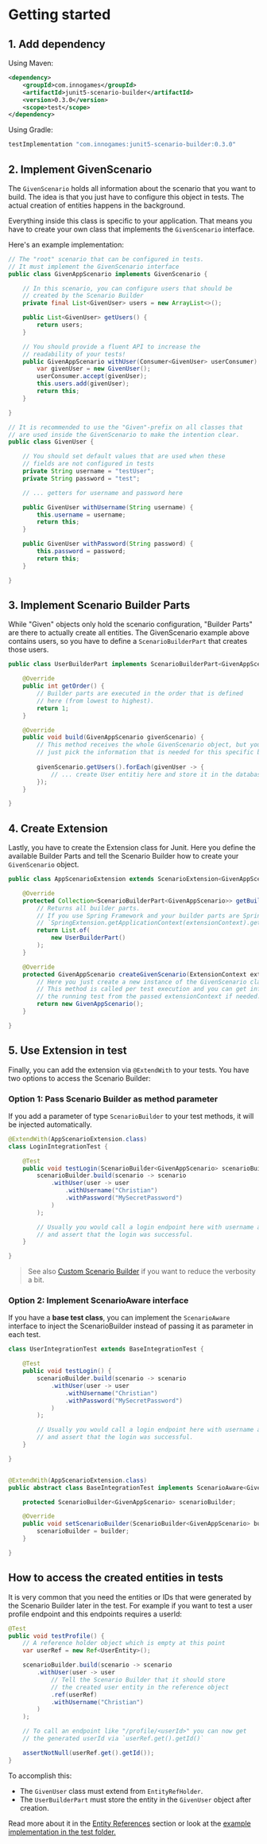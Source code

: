 # Getting started

## 1. Add dependency

Using Maven:

```xml
<dependency>
    <groupId>com.innogames</groupId>
    <artifactId>junit5-scenario-builder</artifactId>
    <version>0.3.0</version>
    <scope>test</scope>
</dependency>
```

Using Gradle:

```groovy
testImplementation "com.innogames:junit5-scenario-builder:0.3.0"
```

## 2. Implement GivenScenario

The `GivenScenario` holds all information about the scenario that you want to build. The idea is that you just have to
configure this object in tests. The actual creation of entities happens in the background.

Everything inside this class is specific to your application. That means you have to create your own class that
implements the `GivenScenario` interface.

Here's an example implementation:

```java
// The "root" scenario that can be configured in tests.
// It must implement the GivenScenario interface 
public class GivenAppScenario implements GivenScenario {

    // In this scenario, you can configure users that should be
    // created by the Scenario Builder
    private final List<GivenUser> users = new ArrayList<>();

    public List<GivenUser> getUsers() {
        return users;
    }

    // You should provide a fluent API to increase the
    // readability of your tests!
    public GivenAppScenario withUser(Consumer<GivenUser> userConsumer) {
        var givenUser = new GivenUser();
        userConsumer.accept(givenUser);
        this.users.add(givenUser);
        return this;
    }

}

// It is recommended to use the "Given"-prefix on all classes that
// are used inside the GivenScenario to make the intention clear.
public class GivenUser {

    // You should set default values that are used when these
    // fields are not configured in tests
    private String username = "testUser";
    private String password = "test";

    // ... getters for username and password here

    public GivenUser withUsername(String username) {
        this.username = username;
        return this;
    }

    public GivenUser withPassword(String password) {
        this.password = password;
        return this;
    }

}

``` 

## 3. Implement Scenario Builder Parts

While "Given" objects only hold the scenario configuration, "Builder Parts" are there to actually create all entities.
The GivenScenario example above contains users, so you have to define a `ScenarioBuilderPart` that creates those users.

```java
public class UserBuilderPart implements ScenarioBuilderPart<GivenAppScenario> {

    @Override
    public int getOrder() {
        // Builder parts are executed in the order that is defined
        // here (from lowest to highest).
        return 1;
    }

    @Override
    public void build(GivenAppScenario givenScenario) {
        // This method receives the whole GivenScenario object, but you should
        // just pick the information that is needed for this specific builder part.
    
        givenScenario.getUsers().forEach(givenUser -> {
            // ... create User entitiy here and store it in the database.
        });
    }

}
```

## 4. Create Extension

Lastly, you have to create the Extension class for Junit. Here you define the available Builder Parts and tell the
Scenario Builder how to create your `GivenScenario` object.

```java
public class AppScenarioExtension extends ScenarioExtension<GivenAppScenario> {

    @Override
    protected Collection<ScenarioBuilderPart<GivenAppScenario>> getBuilderParts(ExtensionContext extensionContext) {
        // Returns all builder parts.
        // If you use Spring Framework and your builder parts are Spring Beans, you can load them here via
        // `SpringExtension.getApplicationContext(extensionContext).getBeansOfType(ScenarioBuilderPart.class)`
        return List.of(
            new UserBuilderPart()
        );
    }

    @Override
    protected GivenAppScenario createGivenScenario(ExtensionContext extensionContext) {
        // Here you just create a new instance of the GivenScenario class.
        // This method is called per test execution and you can get information about
        // the running test from the passed extensionContext if needed.
        return new GivenAppScenario();
    }

}
```

## 5. Use Extension in test

Finally, you can add the extension via `@ExtendWith` to your tests. You have two options to access the Scenario Builder:

### Option 1: Pass Scenario Builder as method parameter

If you add a parameter of type `ScenarioBuilder` to your test methods, it will be injected automatically.

```java
@ExtendWith(AppScenarioExtension.class)
class LoginIntegrationTest {

    @Test
    public void testLogin(ScenarioBuilder<GivenAppScenario> scenarioBuilder) {
        scenarioBuilder.build(scenario -> scenario
            .withUser(user -> user
                .withUsername("Christian")
                .withPassword("MySecretPassword")
            )
        );

        // Usually you would call a login endpoint here with username and password
        // and assert that the login was successful.
    }

}
```

> See also [Custom Scenario Builder](./custom-scenario-builder.md) if you want to reduce the verbosity a bit.

### Option 2: Implement ScenarioAware interface

If you have a **base test class**, you can implement the `ScenarioAware` interface to inject the ScenarioBuilder instead
of passing it as parameter in each test.

```java
class UserIntegrationTest extends BaseIntegrationTest {

    @Test
    public void testLogin() {
        scenarioBuilder.build(scenario -> scenario
            .withUser(user -> user
                .withUsername("Christian")
                .withPassword("MySecretPassword")
            )
        );

        // Usually you would call a login endpoint here with username and password
        // and assert that the login was successful.
    }

}


@ExtendWith(AppScenarioExtension.class)
public abstract class BaseIntegrationTest implements ScenarioAware<GivenAppScenario> {

    protected ScenarioBuilder<GivenAppScenario> scenarioBuilder;

    @Override
    public void setScenarioBuilder(ScenarioBuilder<GivenAppScenario> builder) {
        scenarioBuilder = builder;
    }

}
```

## How to access the created entities in tests

It is very common that you need the entities or IDs that were generated by the Scenario Builder later in the test. For
example if you want to test a user profile endpoint and this endpoints requires a userId:

```java
@Test
public void testProfile() {
    // A reference holder object which is empty at this point
    var userRef = new Ref<UserEntity>();

    scenarioBuilder.build(scenario -> scenario
        .withUser(user -> user
            // Tell the Scenario Builder that it should store
            // the created user entity in the reference object 
            .ref(userRef)
            .withUsername("Christian")
        )
    );

    // To call an endpoint like "/profile/<userId>" you can now get
    // the generated userId via `userRef.get().getId()`

    assertNotNull(userRef.get().getId());
}
```

To accomplish this:

- The `GivenUser` class must extend from `EntityRefHolder`.
- The `UserBuilderPart` must store the entity in the `GivenUser` object after creation.

Read more about it in the [Entity References](./entity-references.md) section or look at the
[example implementation in the test folder.](../projects/junit5-scenario-builder/src/test/java/com/innogames/scenariobuilder/junit5/examples/gettingstarted)
